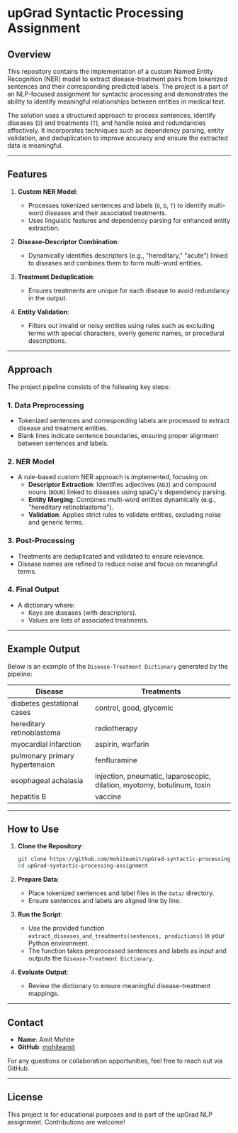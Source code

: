 # upGrad Syntactic Processing Assignment

## Overview
This repository contains the implementation of a custom Named Entity Recognition (NER) model to extract disease-treatment pairs from tokenized sentences and their corresponding predicted labels. The project is a part of an NLP-focused assignment for syntactic processing and demonstrates the ability to identify meaningful relationships between entities in medical text.

The solution uses a structured approach to process sentences, identify diseases (`D`) and treatments (`T`), and handle noise and redundancies effectively. It incorporates techniques such as dependency parsing, entity validation, and deduplication to improve accuracy and ensure the extracted data is meaningful.

---

## Features
1. **Custom NER Model**:
   - Processes tokenized sentences and labels (`O`, `D`, `T`) to identify multi-word diseases and their associated treatments.
   - Uses linguistic features and dependency parsing for enhanced entity extraction.

2. **Disease-Descriptor Combination**:
   - Dynamically identifies descriptors (e.g., "hereditary," "acute") linked to diseases and combines them to form multi-word entities.

3. **Treatment Deduplication**:
   - Ensures treatments are unique for each disease to avoid redundancy in the output.

4. **Entity Validation**:
   - Filters out invalid or noisy entities using rules such as excluding terms with special characters, overly generic names, or procedural descriptions.

---

## Approach
The project pipeline consists of the following key steps:

### 1. **Data Preprocessing**
- Tokenized sentences and corresponding labels are processed to extract disease and treatment entities.
- Blank lines indicate sentence boundaries, ensuring proper alignment between sentences and labels.

### 2. **NER Model**
- A rule-based custom NER approach is implemented, focusing on:
  - **Descriptor Extraction**: Identifies adjectives (`ADJ`) and compound nouns (`NOUN`) linked to diseases using spaCy's dependency parsing.
  - **Entity Merging**: Combines multi-word entities dynamically (e.g., "hereditary retinoblastoma").
  - **Validation**: Applies strict rules to validate entities, excluding noise and generic terms.

### 3. **Post-Processing**
- Treatments are deduplicated and validated to ensure relevance.
- Disease names are refined to reduce noise and focus on meaningful terms.

### 4. **Final Output**
- A dictionary where:
  - Keys are diseases (with descriptors).
  - Values are lists of associated treatments.

---

## Example Output
Below is an example of the `Disease-Treatment Dictionary` generated by the pipeline:

| Disease                                   | Treatments                                                              |
|-------------------------------------------|-------------------------------------------------------------------------|
| diabetes gestational cases                | control, good, glycemic                                                 |
| hereditary retinoblastoma                 | radiotherapy                                                            |
| myocardial infarction                     | aspirin, warfarin                                                       |
| pulmonary primary hypertension            | fenfluramine                                                            |
| esophageal achalasia                      | injection, pneumatic, laparoscopic, dilation, myotomy, botulinum, toxin |
| hepatitis B                               | vaccine                                                                 |

---

## How to Use
1. **Clone the Repository**:
   ```bash
   git clone https://github.com/mohiteamit/upGrad-syntactic-processing-assignment.git
   cd upGrad-syntactic-processing-assignment
   ```

2. **Prepare Data**:
   - Place tokenized sentences and label files in the `data/` directory.
   - Ensure sentences and labels are aligned line by line.

3. **Run the Script**:
   - Use the provided function `extract_diseases_and_treatments(sentences, predictions)` in your Python environment.
   - The function takes preprocessed sentences and labels as input and outputs the `Disease-Treatment Dictionary`.

4. **Evaluate Output**:
   - Review the dictionary to ensure meaningful disease-treatment mappings.

---

## Contact
- **Name**: Amit Mohite
- **GitHub**: [mohiteamit](https://github.com/mohiteamit)

For any questions or collaboration opportunities, feel free to reach out via GitHub.

---

## License
This project is for educational purposes and is part of the upGrad NLP assignment. Contributions are welcome!
